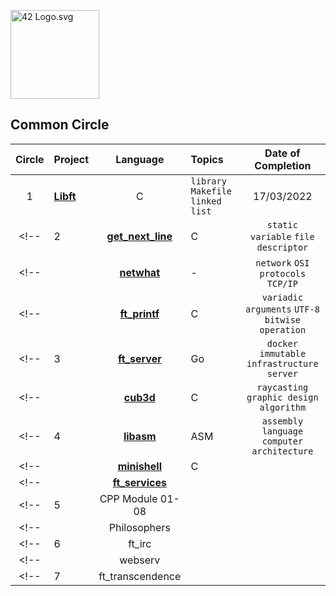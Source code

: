 <p><img src="https://upload.wikimedia.org/wikipedia/commons/8/8d/42_Logo.svg" alt="42 Logo.svg" width="142"></p>

## Common Circle

| Circle | Project                                | Language | Topics                                           | Date of Completion |
| :----: | :------------------------------------- | :------: | :----------------------------------------------- | :----------------: |
|   1    | [**Libft**](./Libft)                   |    C     | `library` `Makefile` `linked list`               |   17/03/2022    |
<!--|   2    | [**get_next_line**](./2_get_next_line) |    C     | `static variable` `file descriptor`              |   2020. 04. 10.    |-->
<!--|        | [**netwhat**](./2_netwhat)             |    -     | `network` `OSI protocols` `TCP/IP`               |   2020. 04. 10.    |-->
<!--|        | [**ft_printf**](./2_ft_printf)         |    C     | `variadic arguments` `UTF-8` `bitwise operation` |   2020. 05. 29.    |-->
<!--|   3    | [**ft_server**](./3_ft_server)         |    Go    | `docker` `immutable infrastructure` `server`     |   2020. 08. 23.    |-->
<!--|        | [**cub3d**](./3_cub3d)                 |    C     | `raycasting` `graphic design` `algorithm`        |   2020. 11. 10.    |-->
<!--|   4    | [**libasm**](./4_libasm)               |   ASM    | `assembly language` `computer architecture`      |   2020. 12. 22.    |-->
<!--|        | [**minishell**](./4_minishell)         |    C     |                                                  |       closed       |-->
<!--|        | [**ft_services**](./4_ft_services)     |          |                                                  |       closed       |-->
<!--|   5    | CPP Module 01-08                       |          |                                                  |       closed       |-->
<!--|        | Philosophers                           |          |                                                  |       closed       |-->
<!--|   6    | ft_irc                                 |          |                                                  |       closed       |-->
<!--|        | webserv                                |          |                                                  |       closed       |-->
<!--|   7    | ft_transcendence                       |          |                                                  |       closed       |-->
